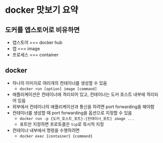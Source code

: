 #   docker 맛보기 요약

##  도커를 앱스토어로 비유하면
- 앱스토어 === docker hub
- 앱 === image
- 프로세스 === container

##  docker
- 하나의 이미지로 여러개의 컨테이너를 생성할 수 있음
  - `docker run [option] image [command]`
- 애플리케이션은 컨테이너에 격리되어 있고, 컨테이너는 도커 호스트 내부에 격리되어 있음
- 외부에서 컨테이너의 애플리케이션과 통신을 하려면 port forwarding을 해야함
- 컨테이너를 생성할 때 port forwarding을 옵션으로 지정할 수 있음
  - `docker run -p {도커_호스트_포트}:{컨테이너_포트} image ...`
  - 포트만 지정하면 프로토콜은 `tcp`로 묵시적 지정
- 컨테이너 내부에서 명령을 수행하려면
  - `docker exec {container} {command}`
